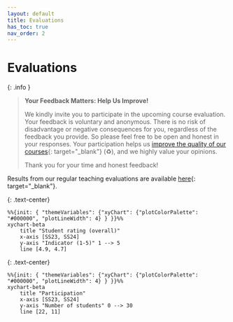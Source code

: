```yaml
---
layout: default
title: Evaluations
has_toc: true
nav_order: 2
---
```


# Evaluations

{: .info }
> **Your Feedback Matters: Help Us Improve!**
> 
> We kindly invite you to participate in the upcoming course evaluation.
> Your feedback is voluntary and anonymous.
> There is no risk of disadvantage or negative consequences for you, regardless of the feedback you provide.
> So please feel free to be open and honest in your responses.
> Your participation helps us [improve the quality of our courses](https://digital-work-lab.github.io/handbook/docs/10-lab/10_processes/10.01.goals.html){: target="_blank"} (♻️), and we highly value your opinions.
> 
> Thank you for your time and honest feedback!

Results from our regular teaching evaluations are available [here](https://digital-work-lab.github.io/handbook/docs/30-teaching/30_processes/30.21.evaluations.html){: target="_blank"}.

{: .text-center}
```mermaid
%%{init: { "themeVariables": {"xyChart": {"plotColorPalette": "#000000", "plotLineWidth": 4} } }}%%
xychart-beta
    title "Student rating (overall)"
    x-axis [SS23, SS24]
    y-axis "Indicator (1-5)" 1 --> 5
    line [4.9, 4.7]
```

{: .text-center}
```mermaid
%%{init: { "themeVariables": {"xyChart": {"plotColorPalette": "#000000", "plotLineWidth": 4} } }}%%
xychart-beta
    title "Participation"
    x-axis [SS23, SS24]
    y-axis "Number of students" 0 --> 30
    line [22, 11]
```
